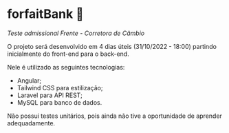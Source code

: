 # forfaitBank 💸

*Teste admissional Frente - Corretora de Câmbio*

O projeto será desenvolvido em 4 dias úteis (31/10/2022 - 18:00) partindo inicialmente do front-end para o back-end.

Nele é utilizado as seguintes tecnologias:

- Angular;
- Tailwind CSS para estilização;
- Laravel para API REST;
- MySQL para banco de dados.

Não possui testes unitários, pois ainda não tive a oportunidade de aprender adequadamente.
